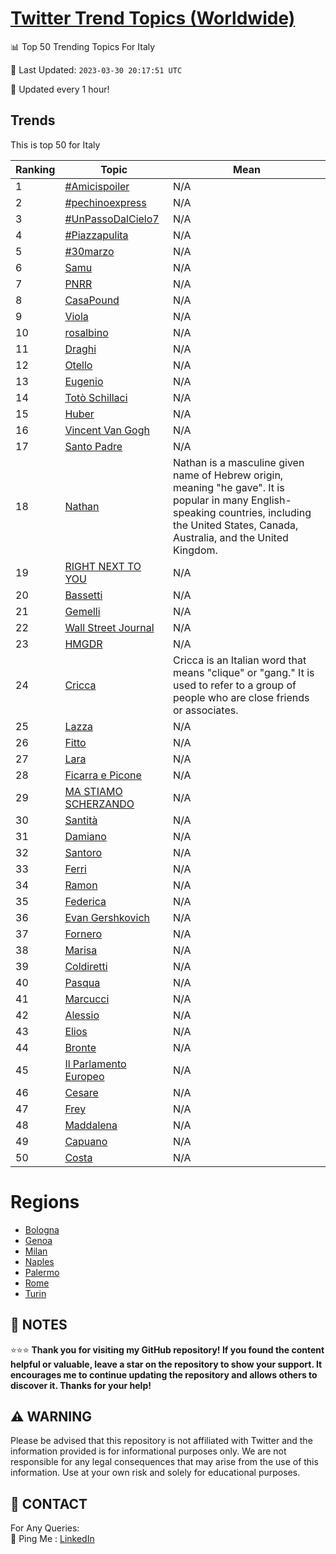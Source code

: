 [Twitter Trend Topics (Worldwide)](https://github.com/ErcinDedeoglu/Twitter-Trend-Topics)
==========


📊 Top 50 Trending Topics For Italy

📆 Last Updated: `2023-03-30 20:17:51 UTC`

🔧 Updated every 1 hour!


## Trends

This is top 50 for Italy

| Ranking | Topic | Mean |
| ------- | ------------ | ------------ |
| 1 | [#Amicispoiler](http://twitter.com/search?q=%23Amicispoiler) | N/A |
| 2 | [#pechinoexpress](http://twitter.com/search?q=%23pechinoexpress) | N/A |
| 3 | [#UnPassoDalCielo7](http://twitter.com/search?q=%23UnPassoDalCielo7) | N/A |
| 4 | [#Piazzapulita](http://twitter.com/search?q=%23Piazzapulita) | N/A |
| 5 | [#30marzo](http://twitter.com/search?q=%2330marzo) | N/A |
| 6 | [Samu](http://twitter.com/search?q=Samu) | N/A |
| 7 | [PNRR](http://twitter.com/search?q=PNRR) | N/A |
| 8 | [CasaPound](http://twitter.com/search?q=CasaPound) | N/A |
| 9 | [Viola](http://twitter.com/search?q=Viola) | N/A |
| 10 | [rosalbino](http://twitter.com/search?q=rosalbino) | N/A |
| 11 | [Draghi](http://twitter.com/search?q=Draghi) | N/A |
| 12 | [Otello](http://twitter.com/search?q=Otello) | N/A |
| 13 | [Eugenio](http://twitter.com/search?q=Eugenio) | N/A |
| 14 | [Totò Schillaci](http://twitter.com/search?q=Tot%c3%b2+Schillaci) | N/A |
| 15 | [Huber](http://twitter.com/search?q=Huber) | N/A |
| 16 | [Vincent Van Gogh](http://twitter.com/search?q=Vincent+Van+Gogh) | N/A |
| 17 | [Santo Padre](http://twitter.com/search?q=Santo+Padre) | N/A |
| 18 | [Nathan](http://twitter.com/search?q=Nathan) | Nathan is a masculine given name of Hebrew origin, meaning "he gave". It is popular in many English-speaking countries, including the United States, Canada, Australia, and the United Kingdom. |
| 19 | [RIGHT NEXT TO YOU](http://twitter.com/search?q=RIGHT+NEXT+TO+YOU) | N/A |
| 20 | [Bassetti](http://twitter.com/search?q=Bassetti) | N/A |
| 21 | [Gemelli](http://twitter.com/search?q=Gemelli) | N/A |
| 22 | [Wall Street Journal](http://twitter.com/search?q=Wall+Street+Journal) | N/A |
| 23 | [HMGDR](http://twitter.com/search?q=HMGDR) | N/A |
| 24 | [Cricca](http://twitter.com/search?q=Cricca) | Cricca is an Italian word that means "clique" or "gang." It is used to refer to a group of people who are close friends or associates. |
| 25 | [Lazza](http://twitter.com/search?q=Lazza) | N/A |
| 26 | [Fitto](http://twitter.com/search?q=Fitto) | N/A |
| 27 | [Lara](http://twitter.com/search?q=Lara) | N/A |
| 28 | [Ficarra e Picone](http://twitter.com/search?q=Ficarra+e+Picone) | N/A |
| 29 | [MA STIAMO SCHERZANDO](http://twitter.com/search?q=MA+STIAMO+SCHERZANDO) | N/A |
| 30 | [Santità](http://twitter.com/search?q=Santit%c3%a0) | N/A |
| 31 | [Damiano](http://twitter.com/search?q=Damiano) | N/A |
| 32 | [Santoro](http://twitter.com/search?q=Santoro) | N/A |
| 33 | [Ferri](http://twitter.com/search?q=Ferri) | N/A |
| 34 | [Ramon](http://twitter.com/search?q=Ramon) | N/A |
| 35 | [Federica](http://twitter.com/search?q=Federica) | N/A |
| 36 | [Evan Gershkovich](http://twitter.com/search?q=Evan+Gershkovich) | N/A |
| 37 | [Fornero](http://twitter.com/search?q=Fornero) | N/A |
| 38 | [Marisa](http://twitter.com/search?q=Marisa) | N/A |
| 39 | [Coldiretti](http://twitter.com/search?q=Coldiretti) | N/A |
| 40 | [Pasqua](http://twitter.com/search?q=Pasqua) | N/A |
| 41 | [Marcucci](http://twitter.com/search?q=Marcucci) | N/A |
| 42 | [Alessio](http://twitter.com/search?q=Alessio) | N/A |
| 43 | [Elios](http://twitter.com/search?q=Elios) | N/A |
| 44 | [Bronte](http://twitter.com/search?q=Bronte) | N/A |
| 45 | [Il Parlamento Europeo](http://twitter.com/search?q=Il+Parlamento+Europeo) | N/A |
| 46 | [Cesare](http://twitter.com/search?q=Cesare) | N/A |
| 47 | [Frey](http://twitter.com/search?q=Frey) | N/A |
| 48 | [Maddalena](http://twitter.com/search?q=Maddalena) | N/A |
| 49 | [Capuano](http://twitter.com/search?q=Capuano) | N/A |
| 50 | [Costa](http://twitter.com/search?q=Costa) | N/A |



# Regions

* [Bologna](</Italy/Bologna.md>)
* [Genoa](</Italy/Genoa.md>)
* [Milan](</Italy/Milan.md>)
* [Naples](</Italy/Naples.md>)
* [Palermo](</Italy/Palermo.md>)
* [Rome](</Italy/Rome.md>)
* [Turin](</Italy/Turin.md>)



## 📝 NOTES

⭐⭐⭐ **Thank you for visiting my GitHub repository! If you found the content helpful or valuable, leave a star on the repository to show your support. It encourages me to continue updating the repository and allows others to discover it. Thanks for your help!**


## ⚠️ WARNING

Please be advised that this repository is not affiliated with Twitter and the information provided is for informational purposes only. We are not responsible for any legal consequences that may arise from the use of this information. Use at your own risk and solely for educational purposes.


## 📨 CONTACT

 For Any Queries:  
            🏓 Ping Me : [LinkedIn](https://www.linkedin.com/in/ercindedeoglu/)
